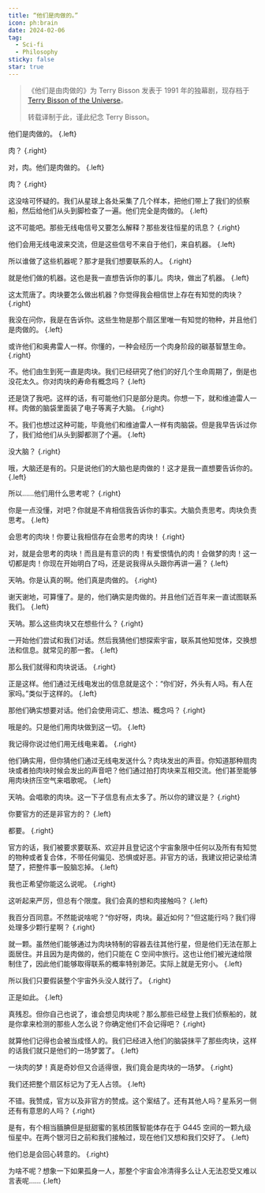 ```yaml
---
title: “他们是肉做的。”
icon: ph:brain
date: 2024-02-06
tag:
  - Sci-fi
  - Philosophy
sticky: false
star: true
---
```


> 《他们是由肉做的》为 Terry Bisson 发表于 1991 年的独幕剧，现存档于 [Terry Bisson of the Universe](http://www.terrybisson.com/theyre-made-out-of-meat-2/)。
>
> 转载译制于此，谨此纪念 Terry Bisson。

<style scoped>
.left {
  @apply bg-zinc-100 dark:bg-zinc-800 rounded-md rounded-tl-none px-4 py-2 w-fit;
}
.right {
  @apply bg-emerald-100 dark:bg-emerald-800 rounded-md rounded-tr-none px-4 py-2 w-fit ml-auto;
}
</style>

<!-- more -->

他们是肉做的。 {.left}

肉？ {.right}

对，肉。他们是肉做的。 {.left}

肉？ {.right}

这没啥可怀疑的。我们从星球上各处采集了几个样本，把他们带上了我们的侦察船，然后给他们从头到脚检查了一遍。他们完全是肉做的。 {.left}

这不可能吧。那些无线电信号又要怎么解释？那些发往恒星的讯息？ {.right}

他们会用无线电波来交流，但是这些信号不来自于他们，来自机器。 {.left}

所以谁做了这些机器呢？那才是我们想要联系的人。 {.right}

就是他们做的机器。这也是我一直想告诉你的事儿。肉块，做出了机器。 {.left}

这太荒唐了。肉块要怎么做出机器？你觉得我会相信世上存在有知觉的肉块？ {.right}

我没在问你，我是在告诉你。这些生物是那个扇区里唯一有知觉的物种，并且他们是肉做的。 {.left}

或许他们和奥弗雷人一样。你懂的，一种会经历一个肉身阶段的碳基智慧生命。 {.right}

不。他们由生到死一直是肉块。我们已经研究了他们的好几个生命周期了，倒是也没花太久。你对肉块的寿命有概念吗？ {.left}

还是饶了我吧。这样的话，有可能他们只是部分是肉。你想一下，就和维迪雷人一样。肉做的脑袋里面装了电子等离子大脑。 {.right}

不。我们也想过这种可能，毕竟他们和维迪雷人一样有肉脑袋。但是我早告诉过你了，我们给他们从头到脚都测了个遍。 {.left}

没大脑？ {.right}

哦，大脑还是有的。只是说他们的大脑也是肉做的！这才是我一直想要告诉你的。 {.left}

所以……他们用什么思考呢？ {.right}

你是一点没懂，对吧？你就是不肯相信我告诉你的事实。大脑负责思考。肉块负责思考。 {.left}

会思考的肉块！你要让我相信存在会思考的肉块！ {.right}

对，就是会思考的肉块！而且是有意识的肉！有爱恨情仇的肉！会做梦的肉！这一切都是肉！你现在开始明白了吗，还是说我得从头跟你再讲一遍？ {.left}

天呐。你是认真的啊。他们真是肉做的。 {.right}

谢天谢地，可算懂了。是的，他们确实是肉做的。并且他们近百年来一直试图联系我们。 {.left}

天呐。那么这些肉块又在想些什么？ {.right}

一开始他们尝试和我们对话。然后我猜他们想探索宇宙，联系其他知觉体，交换想法和信息。就常见的那一套。 {.left}

那么我们就得和肉块说话。 {.right}

正是这样。他们通过无线电发出的信息就是这个：“你们好，外头有人吗。有人在家吗。”类似于这样的。 {.left}

那他们确实想要对话。他们会使用词汇、想法、概念吗？ {.right}

哦是的。只是他们用肉块做到这一切。 {.left}

我记得你说过他们用无线电来着。 {.right}

他们确实用，但你猜他们通过无线电发送什么？肉块发出的声音。你知道那种扇肉块或者拍肉块时候会发出的声音吧？他们通过拍打肉块来互相交流。他们甚至能够用肉块挤压空气来唱歌呢。 {.left}

天呐。会唱歌的肉块。这一下子信息有点太多了。所以你的建议是？ {.right}

你要官方的还是非官方的？ {.left}

都要。 {.right}

官方的话，我们被要求要联系、欢迎并且登记这个宇宙象限中任何以及所有有知觉的物种或者复合体，不带任何偏见、恐惧或好恶。非官方的话，我建议把记录给清楚了，把整件事一股脑忘掉。 {.left}

我也正希望你能这么说呢。 {.right}

这听起来严厉，但总有个限度。我们会真的想和肉接触吗？ {.left}

我百分百同意。不然能说啥呢？“你好呀，肉块。最近如何？”但这能行吗？我们得处理多少颗行星啊？ {.right}

就一颗。虽然他们能够通过为肉块特制的容器去往其他行星，但是他们无法在那上面居住。并且因为是肉做的，他们只能在 C 空间中旅行。这也让他们被光速给限制住了，因此他们能够取得联系的概率特别渺茫。实际上就是无穷小。 {.left}

所以我们只要假装整个宇宙外头没人就行了。 {.right}

正是如此。 {.left}

真残忍。但你自己也说了，谁会想见肉块呢？那么那些已经登上我们侦察船的，就是你拿来检测的那些人怎么说？你确定他们不会记得吧？ {.right}

就算他们记得也会被当成怪人的。我们已经进入他们的脑袋抹平了那些肉块，这样的话我们就只是他们的一场梦罢了。 {.left}

一块肉的梦！真是奇妙但又合适得很，我们竟会是肉块的一场梦。 {.right}

我们还把整个扇区标记为了无人占领。 {.left}

不错。我赞成，官方以及非官方的赞成。这个案结了。还有其他人吗？星系另一侧还有有意思的人吗？ {.right}

是有，有个相当腼腆但是挺甜蜜的氢核团簇智能体存在于 G445 空间的一颗九级恒星中。在两个银河日之前和我们接触过，现在他们又想和我们交好了。 {.left}

他们总是会回心转意的。 {.right}

为啥不呢？想象一下如果孤身一人，那整个宇宙会冷清得多么让人无法忍受又难以言表呢…… {.left}
